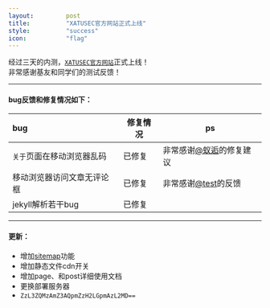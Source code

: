 ```yaml
---
layout:         post
title:          "XATUSEC官方网站正式上线"
style:          "success"
icon:           "flag"
---
```


经过三天的内测，[`XATUSEC官方网站`](http://www.xatusec.org/)正式上线！  
非常感谢基友和同学们的测试反馈！

***

#### bug反馈和修复情况如下：

<table class="table table-striped  ">
  <thead>
    <tr>
      <th style="text-align:left">bug</th>
      <th>修复情况</th>
      <th>ps</th>
    </tr>
  </thead>
  <tbody>
    <tr>
      <td style="text-align:left">
        <code>关于</code>页面在移动浏览器乱码</td>
      <td>已修复</td>
      <td>非常感谢<a href="http://ant.coding.io/" target="_blank">@蚁逅</a>的修复建议</td>
    </tr>
    <tr>
      <td style="text-align:left">移动浏览器访问文章无评论框</td>
      <td>已修复</td>
      <td>非常感谢<a href="http://www.xatusec.org/comment/" target="_blank">@test</a>的反馈</td>
    </tr>
    <tr>
      <td style="text-align:left">jekyll解析若干bug</td>
      <td>已修复</td>
      <td></td>
    </tr>
  </tbody>
</table>

***

#### 更新：
- 增加[sitemap](/sitemap.xml)功能
- 增加静态文件cdn开关
- 增加page、和post详细使用文档
- 更换部署服务器
- `ZzL3ZQMzAmZ3AQpmZzH2LGpmAzL2MD==`
